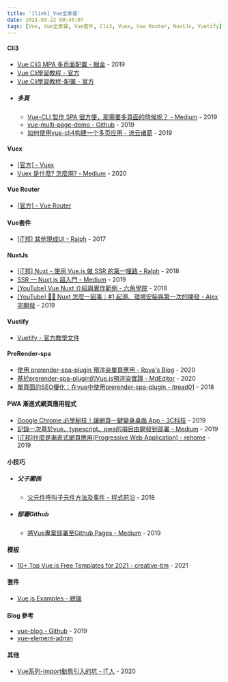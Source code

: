 ```yaml
---
title: '[link]_Vue全家餐'
date: 2021-03-22 00:45:07
tags: [Vue, Vue全家餐, Vue套件, Cli3, Vuex, Vue Router, NuxtJs, Vuetify]
---
```


#### Cli3
  - [Vue Cli3 MPA 多页面配置 - 掘金](https://juejin.cn/post/6844903919911436296) - 2019
  - [Vue Cli學習教程 - 官方](https://cli.vuejs.org/zh/guide/)
  - [Vue Cli學習教程-配置 - 官方](https://cli.vuejs.org/zh/config/#%E5%85%A8%E5%B1%80-cli-%E9%85%8D%E7%BD%AE)
  - ##### 多頁
    - [Vue-CLI 製作 SPA 很方便，那需要多頁面的時候呢？ - Medium](https://medium.com/@nchuuu/%E5%88%A9%E7%94%A8vue-cli-%E9%80%B2%E8%A1%8C%E5%A4%9A%E9%A0%81%E6%89%93%E5%8C%85-633b39bb157) - 2019
    - [vue-multi-page-demo - Github](https://github.com/liuyunzhuge/vue-multi-page-demo) - 2019
    - [如何使用vue-cli4构建一个多页应用 - 流云诸葛](https://blog.liuyunzhuge.com/2019/12/21/%E5%A6%82%E4%BD%95%E4%BD%BF%E7%94%A8vue-cli4%E6%9E%84%E5%BB%BA%E4%B8%80%E4%B8%AA%E5%A4%9A%E9%A1%B5%E5%BA%94%E7%94%A8/) - 2019
    

<!-- more -->

#### Vuex
  - [[官方] - Vuex](https://vuex.vuejs.org/zh/)
  - [Vuex 是什麼? 怎麼用? - Medium](https://medium.com/itsems-frontend/vue-vuex1-state-mutations-364163b3acac) - 2020

#### Vue Router
  - [[官方] - Vue Router](https://router.vuejs.org/zh/)

#### Vue套件
  - [[iT邦] 其他現成UI - Ralph](https://ithelp.ithome.com.tw/articles/10188743) - 2017

#### NuxtJs
  - [[iT邦] Nuxt - 使用 Vue.js 做 SSR 的第一哩路 - Ralph](https://ithelp.ithome.com.tw/users/20103424/ironman/1961) - 2018
  - [SSR — Nuxt.js 超入門 - Medium](https://medium.com/@jackercleaninglab/ssr-nuxt-js-%E8%B6%85%E5%85%A5%E9%96%80-84a0823b45ed) - 2019
  - [[YouTube] Vue Nuxt 介紹與實作範例 - 六角學院](https://www.youtube.com/watch?v=szrRDJBFmvQ&feature=youtu.be) - 2018
  - [[YouTube] 👨‍💻 Nuxt 怎麼一回事｜#1 起源、環境安裝與第一次的開發 - Alex 宅開發](https://www.youtube.com/watch?v=wgW1o4Nswqs&feature=youtu.be) - 2019

#### Vuetify
  - [Vuetify - 官方教學文件](https://vuetifyjs.com/zh-Hans/introduction/why-vuetify/)

#### PreRender-spa
  - [使用 prerender-spa-plugin 預渲染單頁應用 - Roya's Blog](https://awdr74100.github.io/2020-07-13-webpack-prerenderspaplugin/) - 2020
  - [基於prerender-spa-plugin的Vue.js預渲染實踐 - MdEditor](https://www.mdeditor.tw/pl/pyyk/zh-hk) - 2020
  - [單頁面的SEO優化：在vue中使用prerender-spa-plugin - itread01](https://www.itread01.com/content/1544722025.html) - 2018

#### PWA 漸進式網頁應用程式
  - [Google Chrome 必學秘技！讓網頁一鍵變身桌面 App - 3C科技](https://3c.ltn.com.tw/news/37555) - 2019
  - [記錄一次基於vue、typescript、pwa的項目由開發到部署 - Medium](https://medium.com/@zhenghaoli1996/%E8%A8%98%E9%8C%84%E4%B8%80%E6%AC%A1%E5%9F%BA%E6%96%BCvue-typescript-pwa%E7%9A%84%E9%A0%85%E7%9B%AE%E7%94%B1%E9%96%8B%E7%99%BC%E5%88%B0%E9%83%A8%E7%BD%B2-6d5189ddc22d) - 2019
  - [[iT邦]什麼是漸進式網頁應用(Progressive Web Application) - rehome](https://ithelp.ithome.com.tw/articles/10215567) - 2019

#### 小技巧
  - ##### 父子關係
    - [父元件呼叫子元件方法及事件 - 程式前沿](https://codertw.com/%E5%89%8D%E7%AB%AF%E9%96%8B%E7%99%BC/204272/) - 2018
  - ##### 部署Github
    - [將Vue專案部署至Github Pages - Medium](https://dean34520.medium.com/vue%E7%B3%BB%E5%88%97%E6%96%87-%E5%B0%87vue%E6%AA%94%E6%A1%88%E9%83%A8%E7%BD%B2%E8%87%B3github-334951cadede) - 2019

#### 模板
  - [10+ Top Vue.js Free Templates for 2021 - creative-tim](https://www.creative-tim.com/blog/freebies/vuejs/top-vuejs-free-templates-for-this-summer/) - 2021

#### 套件
  - [Vue.js Examples - 總匯](https://vuejsexamples.com/)

#### Blog 參考
  - [vue-blog - Github](https://github.com/uncleLian/vue-blog) - 2019
  - [vue-element-admin](https://panjiachen.github.io/vue-element-admin-site/zh/guide/#%E5%8A%9F%E8%83%BD)

#### 其他
  - [Vue系列-import動態引入的坑 - IT人](https://iter01.com/536683.html) - 2020
